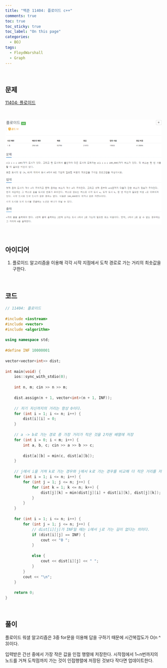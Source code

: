 ```yaml
---
title: "백준 11404: 플로이드 c++"
comments: true
toc: true
toc_sticky: true
toc_label: "On this page"
categories:
  - BOJ
tags:
  - FloydWarshall
  - Graph
---
```



<br>

## **문제**

[11404: 플로이드](https://www.acmicpc.net/problem/11404)

<br>

![](https://github.com/ljh37694/ljh37694.github.io/blob/main/_captures/Baekjoon11404.PNG?raw=true)

<br>

## **아이디어**
1.  플로이드 알고리즘을 이용해 각각 시작 지점에서 도착 경로로 가는 거리의 최솟값을 구한다.

<br>

## **코드**
``` c++
// 11404: 플로이드

#include <iostream>
#include <vector>
#include <algorithm>

using namespace std;

#define INF 10000001

vector<vector<int>> dist;

int main(void) {
	ios::sync_with_stdio(0);

	int n, m; cin >> n >> m;

	dist.assign(n + 1, vector<int>(n + 1, INF));

	// 자기 자신까지의 거리는 항상 0이다.
	for (int i = 1; i <= n; i++) {
		dist[i][i] = 0;
	}

	// a -> b로 가는 경로 중 가장 거리가 작은 것을 2차원 배열에 저장
	for (int i = 0; i < m; i++) {
		int a, b, c; cin >> a >> b >> c;

		dist[a][b] = min(c, dist[a][b]);
	}

	// j에서 i을 거쳐 k로 가는 경우와 j에서 k로 가는 경우를 비교해 더 작은 거리를 저장한다.
	for (int i = 1; i <= n; i++) {
		for (int j = 1; j <= n; j++) {
			for (int k = 1; k <= n; k++) {
				dist[j][k] = min(dist[j][i] + dist[i][k], dist[j][k]);
			}
		}
	}

	for (int i = 1; i <= n; i++) {
		for (int j = 1; j <= n; j++) {
			// dist[i][j]가 INF일 때는 i에서 j로 가는 길이 없다는 의미다.
			if (dist[i][j] == INF) {
				cout << "0 ";
			}

			else {
				cout << dist[i][j] << " ";
			}
		}
		cout << "\n";
	}

	return 0;
}
```

<br>

## **풀이**
플로이드 워셜 알고리즘은 3중 for문을 이용해 답을 구하기 때문에 시간복잡도가 O(n ^ 3)이다.   

입력받은 간선 중에서 가장 작은 값을 인접 행렬에 저장한다.
시작점에서 1~n번까지의 노드를 거쳐 도착점까지 가는 것이 인접행렬에 저장된 것보다 작다면 업데이트한다.